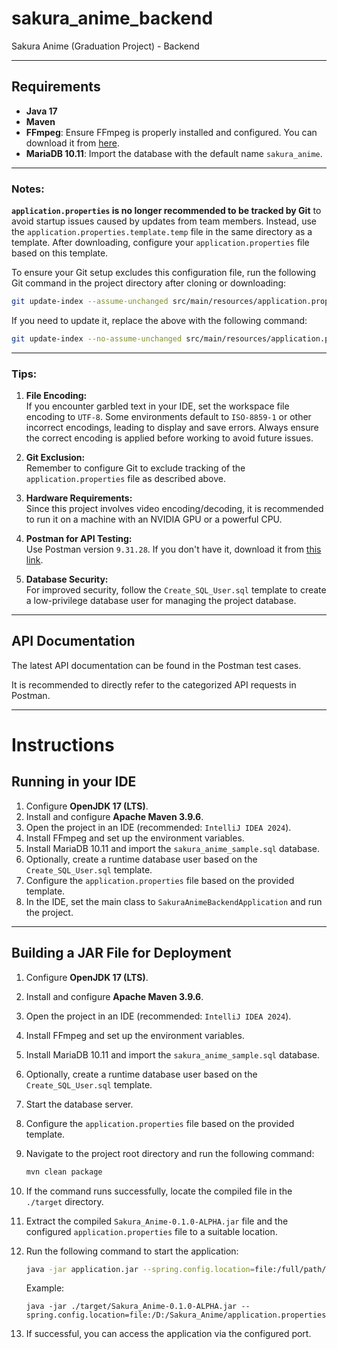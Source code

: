 # sakura_anime_backend

Sakura Anime (Graduation Project) - Backend

---

## Requirements

- **Java 17**
- **Maven**
- **FFmpeg**: Ensure FFmpeg is properly installed and configured. You can download it from [here](https://www.ffmpeg.org/download.html).
- **MariaDB 10.11**: Import the database with the default name `sakura_anime`.

---

### Notes:

**`application.properties` is no longer recommended to be tracked by Git** to avoid startup issues caused by updates from team members. Instead, use the `application.properties.template.temp` file in the same directory as a template. After downloading, configure your `application.properties` file based on this template.

To ensure your Git setup excludes this configuration file, run the following Git command in the project directory after cloning or downloading:

```bash
git update-index --assume-unchanged src/main/resources/application.properties
```

If you need to update it, replace the above with the following command:

```bash
git update-index --no-assume-unchanged src/main/resources/application.properties
```

---

### **Tips:**

1. **File Encoding:**  
   If you encounter garbled text in your IDE, set the workspace file encoding to `UTF-8`. Some environments default to `ISO-8859-1` or other incorrect encodings, leading to display and save errors. Always ensure the correct encoding is applied before working to avoid future issues.

2. **Git Exclusion:**  
   Remember to configure Git to exclude tracking of the `application.properties` file as described above.

3. **Hardware Requirements:**  
   Since this project involves video encoding/decoding, it is recommended to run it on a machine with an NVIDIA GPU or a powerful CPU.

4. **Postman for API Testing:**  
   Use Postman version `9.31.28`. If you don't have it, download it from [this link](https://github.com/Radium-bit/postman_noLogin_backup/releases/tag/9.31.28).

5. **Database Security:**  
   For improved security, follow the `Create_SQL_User.sql` template to create a low-privilege database user for managing the project database.

---

## API Documentation

The latest API documentation can be found in the Postman test cases.

It is recommended to directly refer to the categorized API requests in Postman.

---

# Instructions

## Running in your IDE

1. Configure **OpenJDK 17 (LTS)**.
2. Install and configure **Apache Maven 3.9.6**.
3. Open the project in an IDE (recommended: `IntelliJ IDEA 2024`).
4. Install FFmpeg and set up the environment variables.
5. Install MariaDB 10.11 and import the `sakura_anime_sample.sql` database.
6. Optionally, create a runtime database user based on the `Create_SQL_User.sql` template.
7. Configure the `application.properties` file based on the provided template.
8. In the IDE, set the main class to `SakuraAnimeBackendApplication` and run the project.

---

## Building a JAR File for Deployment

1. Configure **OpenJDK 17 (LTS)**.

2. Install and configure **Apache Maven 3.9.6**.

3. Open the project in an IDE (recommended: `IntelliJ IDEA 2024`).

4. Install FFmpeg and set up the environment variables.

5. Install MariaDB 10.11 and import the `sakura_anime_sample.sql` database.

6. Optionally, create a runtime database user based on the `Create_SQL_User.sql` template.

7. Start the database server.

8. Configure the `application.properties` file based on the provided template.

9. Navigate to the project root directory and run the following command:
   
   ```bash
   mvn clean package
   ```

10. If the command runs successfully, locate the compiled file in the `./target` directory.

11. Extract the compiled `Sakura_Anime-0.1.0-ALPHA.jar` file and the configured `application.properties` file to a suitable location.

12. Run the following command to start the application:
    
    ```bash
    java -jar application.jar --spring.config.location=file:/full/path/to/application.properties
    ```
    
    Example:
    
    ```shell
    java -jar ./target/Sakura_Anime-0.1.0-ALPHA.jar --spring.config.location=file:/D:/Sakura_Anime/application.properties
    ```

13. If successful, you can access the application via the configured port.
